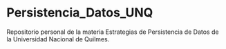 # Persistencia_Datos_UNQ
Repositorio personal de la materia Estrategias de Persistencia de Datos de la Universidad Nacional de Quilmes.
